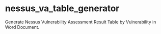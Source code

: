 # nessus_va_table_generator
Generate Nessus Vulnerability Assessment Result Table by Vulnerability in Word Document.
